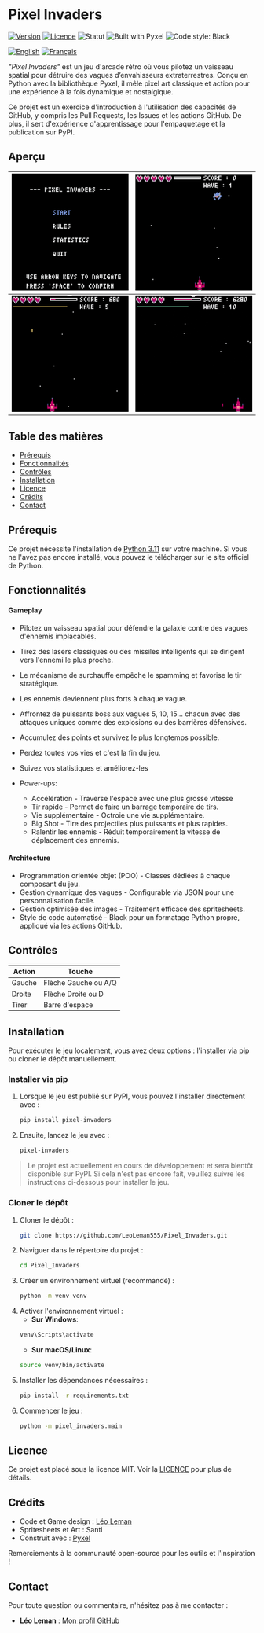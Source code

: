 # Pixel Invaders

[![Version](https://img.shields.io/badge/version-v1.0.0-blue)](https://github.com/LeoLeman555/Pixel_Invaders/releases)
[![Licence](https://img.shields.io/github/license/LeoLeman555/Pixel_Invaders)](../LICENSE)
![Statut](https://img.shields.io/badge/status-development-orange)
![Built with Pyxel](https://img.shields.io/badge/built%20with-pyxel-purple)
![Code style: Black](https://img.shields.io/badge/code%20style-black-000000.svg)

[![English](https://img.shields.io/badge/language-English-darkred)](../README.md)
[![Français](https://img.shields.io/badge/langue-Français-darkblue)](README.fr.md)

*"Pixel Invaders"* est un jeu d'arcade rétro où vous pilotez un vaisseau spatial pour détruire des vagues d’envahisseurs extraterrestres. Conçu en Python avec la bibliothèque Pyxel, il mêle pixel art classique et action pour une expérience à la fois dynamique et nostalgique.

Ce projet est un exercice d'introduction à l'utilisation des capacités de GitHub, y compris les Pull Requests, les Issues et les actions GitHub. De plus, il sert d'expérience d'apprentissage pour l'empaquetage et la publication sur PyPI.

## Aperçu

| ![Demo 1](../pixel_invaders/assets/images/demo/menu.gif) | ![Demo 2](../pixel_invaders/assets/images/demo/gameplay.gif) |
|-----------------------------------------|-----------------------------------------|
| ![Demo 3](../pixel_invaders/assets/images/demo/boss_fight_1.gif) | ![Demo 4](../pixel_invaders/assets/images/demo/boss_fight_2.gif) |


## Table des matières

- [Prérequis](#prérequis)
- [Fonctionnalités](#fonctionnalités)
- [Contrôles](#contrôles)
- [Installation](#installation)
- [Licence](#licence)
- [Crédits](#crédits)
- [Contact](#contact)

## Prérequis

Ce projet nécessite l'installation de [Python 3.11](https://www.python.org/) sur votre machine. Si vous ne l'avez pas encore installé, vous pouvez le télécharger sur le site officiel de Python.

## Fonctionnalités

#### Gameplay  

- Pilotez un vaisseau spatial pour défendre la galaxie contre des vagues d'ennemis implacables.  
- Tirez des lasers classiques ou des missiles intelligents qui se dirigent vers l'ennemi le plus proche.  
- Le mécanisme de surchauffe empêche le spamming et favorise le tir stratégique.  
- Les ennemis deviennent plus forts à chaque vague.  
- Affrontez de puissants boss aux vagues 5, 10, 15... chacun avec des attaques uniques comme des explosions ou des barrières défensives.
- Accumulez des points et survivez le plus longtemps possible. 
- Perdez toutes vos vies et c'est la fin du jeu.
- Suivez vos statistiques et améliorez-les

- Power-ups:
  - Accélération - Traverse l'espace avec une plus grosse vitesse
  - Tir rapide - Permet de faire un barrage temporaire de tirs.
  - Vie supplémentaire - Octroie une vie supplémentaire.  
  - Big Shot - Tire des projectiles plus puissants et plus rapides.
  - Ralentir les ennemis - Réduit temporairement la vitesse de déplacement des ennemis.

#### Architecture

- Programmation orientée objet (POO) - Classes dédiées à chaque composant du jeu.  
- Gestion dynamique des vagues - Configurable via JSON pour une personnalisation facile.  
- Gestion optimisée des images - Traitement efficace des spritesheets.  
- Style de code automatisé - Black pour un formatage Python propre, appliqué via les actions GitHub.

## Contrôles

| Action        | Touche               |
|---------------|----------------------|
| Gauche        | Flèche Gauche ou A/Q |
| Droite        | Flèche Droite ou D   |
| Tirer         | Barre d'espace       |

## Installation

Pour exécuter le jeu localement, vous avez deux options : l'installer via pip ou cloner le dépôt manuellement.

### Installer via pip

1. Lorsque le jeu est publié sur PyPI, vous pouvez l'installer directement avec :
   ```bash
   pip install pixel-invaders
   ```
2. Ensuite, lancez le jeu avec :
   ```bash
   pixel-invaders
   ```

> Le projet est actuellement en cours de développement et sera bientôt disponible sur PyPI. Si cela n'est pas encore fait, veuillez suivre les instructions ci-dessous pour installer le jeu.

### Cloner le dépôt

1. Cloner le dépôt :
   ```bash
   git clone https://github.com/LeoLeman555/Pixel_Invaders.git
   ```
2. Naviguer dans le répertoire du projet :
   ```bash
   cd Pixel_Invaders
   ```
3. Créer un environnement virtuel (recommandé) :
   ```bash
   python -m venv venv
   ```
4. Activer l'environnement virtuel :
   - **Sur Windows**:
   ```bash
   venv\Scripts\activate
   ```
   - **Sur macOS/Linux**:
   ```bash
   source venv/bin/activate
   ```
5. Installer les dépendances nécessaires :
   ```bash
   pip install -r requirements.txt
   ```
6. Commencer le jeu :
   ```bash
   python -m pixel_invaders.main
   ```

## Licence

Ce projet est placé sous la licence MIT. Voir la [LICENCE](../LICENSE) pour plus de détails.

## Crédits
   - Code et Game design : [Léo Leman](https://github.com/LeoLeman555)
   - Spritesheets et Art : Santi
   - Construit avec : [Pyxel](https://github.com/kitao/pyxel)

Remerciements à la communauté open-source pour les outils et l'inspiration !

## Contact

Pour toute question ou commentaire, n'hésitez pas à me contacter :

- **Léo Leman** : [Mon profil GitHub](https://github.com/LeoLeman555)
